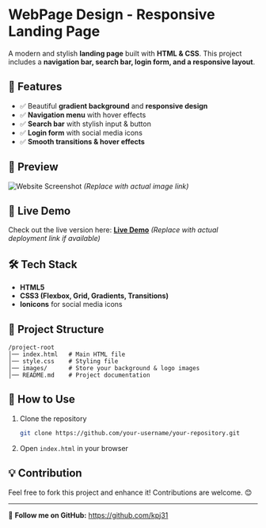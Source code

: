 # WebPage Design - Responsive Landing Page

A modern and stylish **landing page** built with **HTML & CSS**. This project includes a **navigation bar, search bar, login form, and a responsive layout**.

## 🌟 Features
- ✅ Beautiful **gradient background** and **responsive design**
- ✅ **Navigation menu** with hover effects
- ✅ **Search bar** with stylish input & button
- ✅ **Login form** with social media icons
- ✅ **Smooth transitions & hover effects**

## 📸 Preview
![Website Screenshot](link-to-screenshot) *(Replace with actual image link)*

## 🚀 Live Demo
Check out the live version here: **[Live Demo](your-live-demo-link)** *(Replace with actual deployment link if available)*

## 🛠️ Tech Stack
- **HTML5**  
- **CSS3 (Flexbox, Grid, Gradients, Transitions)**  
- **Ionicons** for social media icons  

## 📂 Project Structure
```
/project-root
│── index.html   # Main HTML file
│── style.css    # Styling file
│── images/      # Store your background & logo images
│── README.md    # Project documentation
```

## 📌 How to Use
1. Clone the repository  
   ```sh
   git clone https://github.com/your-username/your-repository.git
   ```
2. Open `index.html` in your browser  

## 💡 Contribution
Feel free to fork this project and enhance it! Contributions are welcome. 😊  

---

🔗 **Follow me on GitHub:** https://github.com/kpj31

